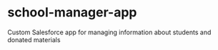 # school-manager-app
Custom Salesforce app for managing information about students and donated materials

